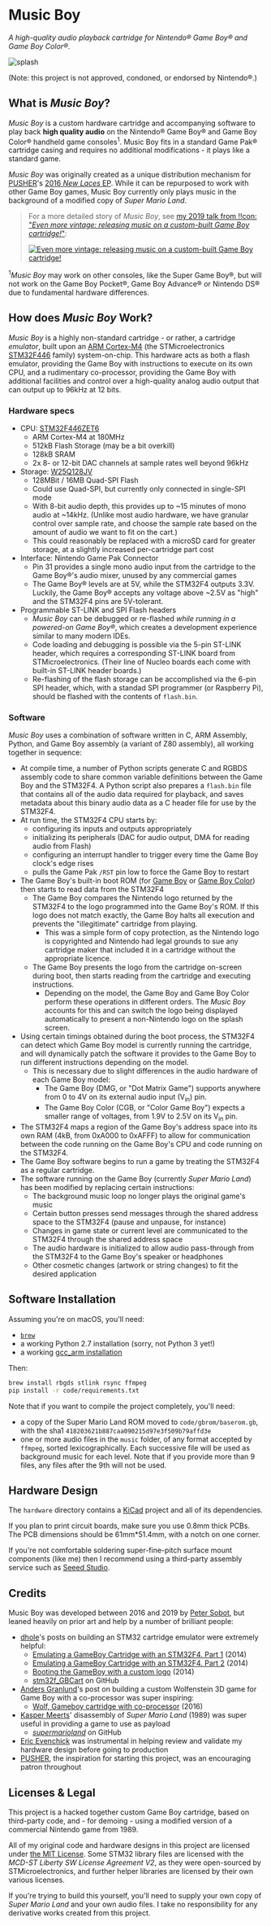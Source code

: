 # Music Boy
_A high-quality audio playback cartridge for Nintendo® Game Boy® and Game Boy Color®._

![splash](https://user-images.githubusercontent.com/213293/50737951-7f4f8900-119c-11e9-8828-3fdd478bb506.png)

(Note: this project is not approved, condoned, or endorsed by Nintendo®.)

## What is _Music Boy_?

_Music Boy_ is a custom hardware cartridge and accompanying software to play
back **high quality audio** on the Nintendo® Game Boy® and Game Boy Color®
handheld game consoles<sup>1</sup>. Music Boy fits in a standard Game Pak®
cartridge casing and requires no additional modifications - it plays like a
standard game.

_Music Boy_ was originally created as a unique distribution mechanism for [PUSHER](https://twitter.com/itspusher)'s [2016 _New Laces_ EP](https://open.spotify.com/album/1mfsE08YoglXSCHUcvpyCJ). While it can be repurposed to work with other Game Boy games, Music Boy currently only plays music in the background of a modified copy of _Super Mario Land_.

> For a more detailed story of _Music Boy_, see [my 2019 talk from !!con: "_Even more vintage: releasing music on a custom-built Game Boy cartridge!_"](https://www.youtube.com/watch?v=5PHLJ7zppfo):
>
> [![Even more vintage: releasing music on a custom-built Game Boy cartridge!](https://img.youtube.com/vi/5PHLJ7zppfo/0.jpg)](https://www.youtube.com/watch?v=5PHLJ7zppfo)

<sup>1</sup>_Music Boy_ may work on other consoles, like the Super Game Boy®,
but will not work on the Game Boy Pocket®, Game Boy Advance® or Nintendo DS® due to fundamental
hardware differences.

## How does _Music Boy_ Work?

_Music Boy_ is a highly non-standard cartridge - or rather, a cartridge
_emulator_, built upon an [ARM Cortex-M4](https://en.wikipedia.org/wiki/ARM_Cortex-M#Cortex-M4)
(the STMicroelectronics [STM32F446](https://www.st.com/en/microcontrollers/stm32f446ze.html) family)
system-on-chip. This hardware acts as both a flash emulator, providing the
Game Boy with instructions to execute on its own CPU, and a rudimentary co-processor,
providing the Game Boy with additional facilities and control over
a high-quality analog audio output that can output up to 96kHz at 12 bits.

### Hardware specs

 - CPU: [STM32F446ZET6](https://www.st.com/en/microcontrollers/stm32f446ze.html)
   - ARM Cortex-M4 at 180MHz
   - 512kB Flash Storage (may be a bit overkill)
   - 128kB SRAM
   - 2x 8- or 12-bit DAC channels at sample rates well beyond 96kHz
 - Storage: [W25Q128JV](http://www.winbond.com/resource-files/w25q128jv%20revf%2003272018%20plus.pdf)
   - 128MBit / 16MB Quad-SPI Flash
   - Could use Quad-SPI, but currently only connected in single-SPI mode
   - With 8-bit audio depth, this provides up to ~15 minutes of mono audio at ~14kHz.
     (Unlike most audio hardware, we have granular control over sample rate, and choose the
     sample rate based on the amount of audio we want to fit on the cart.)
   - This could reasonably be replaced with a microSD card for greater storage,
     at a slightly increased per-cartridge part cost
 - Interface: Nintendo Game Pak Connector
   - Pin 31 provides a single mono audio input from the cartridge to the Game Boy®'s audio mixer,
     unused by any commercial games
   - The Game Boy® levels are at 5V, while the STM32F4 outputs 3.3V. Luckily, the Game Boy®
     accepts any voltage above ~2.5V as "high" and the STM32F4 pins are 5V-tolerant.
 - Programmable ST-LINK and SPI Flash headers
   - _Music Boy_ can be debugged or re-flashed _while running in a powered-on Game Boy®_,
     which creates a development experience similar to many modern IDEs.
   - Code loading and debugging is possible via the 5-pin ST-LINK header, which
     requires a corresponding ST-LINK board from STMicroelectronics. (Their line of
     Nucleo boards each come with built-in ST-LINK header boards.)
   - Re-flashing of the flash storage can be accomplished via the 6-pin SPI header,
     which, with a standad SPI programmer (or Raspberry Pi), should be flashed with the contents of `flash.bin`.

### Software

_Music Boy_ uses a combination of software written in C, ARM Assembly, Python, and
Game Boy assembly (a variant of Z80 assembly), all working together in sequence:

 - At compile time, a number of Python scripts generate C and RGBDS assembly code
   to share common variable definitions between the Game Boy and the STM32F4. A
   Python script also prepares a `flash.bin` file that contains all of the audio
   data required for playback, and saves metadata about this binary audio data as
   a C header file for use by the STM32F4.
 - At run time, the STM32F4 CPU starts by:
   - configuring its inputs and outputs appropriately
   - initializing its peripherals (DAC for audio output, DMA for reading audio from Flash)
   - configuring an interrupt handler to trigger every time the Game Boy clock's edge rises
   - pulls the Game Pak `/RST` pin low to force the Game Boy to restart
 - The Game Boy's built-in boot ROM (for [Game Boy](https://gist.github.com/drhelius/6063288) or [Game Boy Color](https://gist.github.com/drhelius/6063265)) then starts to read data from the STM32F4
   - The Game Boy compares the Nintendo logo returned by the STM32F4 to the logo programmed into the Game Boy's ROM. If this logo does not match exactly, the Game Boy halts all execution and prevents the "illegitimate" cartridge from playing.
     - This was a simple form of copy protection, as the Nintendo logo is copyrighted and Nintendo had legal grounds to sue any cartridge maker that included it in a cartridge without the appropriate licence.
   - The Game Boy presents the logo from the cartridge on-screen during boot, then starts reading from the cartridge and executing instructions.
     - Depending on the model, the Game Boy and Game Boy Color perform these operations in different orders. The _Music Boy_ accounts for this and can switch the logo being displayed automatically to present a non-Nintendo logo on the splash screen.
 - Using certain timings obtained during the boot process, the STM32F4 can detect which Game Boy model is currently running the cartridge, and will dynamically patch the software it provides to the Game Boy to run different instructions depending on the model.
   - This is necessary due to slight differences in the audio hardware of each Game Boy model:
     - The Game Boy (DMG, or "Dot Matrix Game") supports anywhere from 0 to 4V on its external audio input (V<sub>in</sub>) pin.
     - The Game Boy Color (CGB, or "Color Game Boy") expects a smaller range of voltages, from 1.9V to 2.5V on its V<sub>in</sub> pin.
 - The STM32F4 maps a region of the Game Boy's address space into its own RAM (4kB, from 0xA000 to 0xAFFF) to allow for communication between the code running on the Game Boy's CPU and code running on the STM32F4.
 - The Game Boy software begins to run a game by treating the STM32F4 as a regular cartridge.
 - The software running on the Game Boy (currently _Super Mario Land_) has been modified by replacing certain instructions:
   - The background music loop no longer plays the original game's music
   - Certain button presses send messages through the shared address space to the STM32F4 (pause and unpause, for instance)
   - Changes in game state or current level are communicated to the STM32F4 through the shared address space
   - The audio hardware is initialized to allow audio pass-through from the STM32F4 to the Game Boy's speaker or headphones
   - Other cosmetic changes (artwork or string changes) to fit the desired application

## Software Installation

Assuming you're on macOS, you'll need:

 - [`brew`](https://brew.sh/)
 - a working Python 2.7 installation (sorry, not Python 3 yet!)
 - a working [gcc_arm installation](https://gist.github.com/joegoggins/7763637)

Then:

```bash
brew install rbgds stlink rsync ffmpeg
pip install -r code/requirements.txt
```

Note that if you want to compile the project completely, you'll need:

 - a copy of the Super Mario Land ROM moved to `code/gbrom/baserom.gb`, with the sha1 `418203621b887caa090215d97e3f509b79affd3e`
 - one or more audio files in the `music` folder, of any format accepted by `ffmpeg`, sorted lexicographically. Each successive file will be used as background music for each level. Note that if you provide more than 9 files, any files after the 9th will not be used.

## Hardware Design

The `hardware` directory contains a [KiCad](http://kicad-pcb.org/) project and all of its dependencies.

If you plan to print circuit boards, make sure you use 0.8mm thick PCBs. The PCB dimensions should be 61mm*51.4mm, with a notch on one corner.

If you're not comfortable soldering super-fine-pitch surface mount components (like me) then I recommend using a third-party assembly service such as [Seeed Studio](https://www.seeedstudio.com/prototype-pcb-assembly.html).

## Credits

Music Boy was developed between 2016 and 2019 by [Peter Sobot](https://petersobot.com), but leaned heavily on prior art and help by a number of brilliant people:

 - [dhole](http://dhole.github.io/about/)'s posts on building an STM32 cartridge emulator were extremely helpful:
   - [Emulating a GameBoy Cartridge with an STM32F4. Part 1](https://dhole.github.io/post/gameboy_cartridge_emu_1/) (2014)
   - [Emulating a GameBoy Cartridge with an STM32F4. Part 2](https://dhole.github.io/post/gameboy_cartridge_emu_2/) (2014)
   - [Booting the GameBoy with a custom logo](https://dhole.github.io/post/gameboy_custom_logo/) (2014)
   - [stm32f_GBCart](https://github.com/Dhole/stm32f_GBCart) on GitHub
 - [Anders Granlund](http://www.happydaze.se/)'s post on building a custom Wolfenstein 3D game for Game Boy with a co-processor was super inspiring:
   - [Wolf, Gameboy cartridge with co-processor](http://www.happydaze.se/wolf/) (2016)
 - [Kasper Meerts](https://github.com/kaspermeerts)' disassembly of _Super Mario Land_ (1989) was super useful in providing a game to use as payload
   - [_supermarioland_](https://github.com/kaspermeerts/supermarioland) on GitHub
 - [Eric Evenchick](https://www.evenchick.com/) was instrumental in helping review and validate my hardware design before going to production
 - [PUSHER](https://twitter.com/itspusher), the inspiration for starting this project, was an encouraging patron throughout

## Licenses & Legal

This project is a hacked together custom Game Boy cartridge, based on third-party code,
and - for demoing - using a modified version of a commercial Nintendo game from 1989.

All of my original code and hardware designs in this project are licensed under
[the MIT License](https://en.wikipedia.org/wiki/MIT_License). Some STM32 library files
are licensed with the _MCD-ST Liberty SW License Agreement V2_, as they were
open-sourced by STMicroelectronics, and further helper libraries are licensed by their
own various licenses.

If you're trying to build this yourself, you'll need to supply your own copy of
_Super Mario Land_ and your own audio files. I take no responsibility for any derivative
works created from this project.

